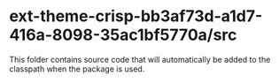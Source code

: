 # ext-theme-crisp-bb3af73d-a1d7-416a-8098-35ac1bf5770a/src

This folder contains source code that will automatically be added to the classpath when
the package is used.
